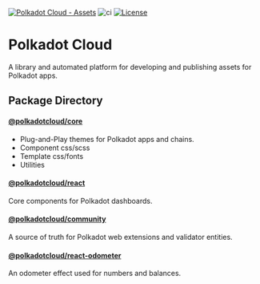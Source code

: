 [![Polkadot Cloud - Assets](https://img.shields.io/badge/Polkadot&nbsp;Cloud-Assets-E6007A?logo=polkadot&logoColor=E6007A)]([https://github.com/paritytech/polkadot-cloud]) ![ci](https://github.com/paritytech/polkadot-cloud/actions/workflows/main.yml/badge.svg) [![License](https://img.shields.io/badge/License-GPL_3.0_only-blue.svg)](https://opensource.org/license/gpl-3-0/)

# Polkadot Cloud

A library and automated platform for developing and publishing assets for Polkadot apps.

## Package Directory

#### [@polkadotcloud/core](https://github.com/paritytech/polkadot-cloud/tree/main/packages/cloud-core)

- Plug-and-Play themes for Polkadot apps and chains.
- Component css/scss
- Template css/fonts
- Utilities

#### [@polkadotcloud/react](https://github.com/paritytech/polkadot-cloud/tree/main/packages/cloud-react#polkadot-cloud-react)

Core components for Polkadot dashboards.

#### [@polkadotcloud/community](https://github.com/paritytech/polkadot-cloud/tree/main/packages/community#polkadot-cloud-community)

A source of truth for Polkadot web extensions and validator entities.

#### [@polkadotcloud/react-odometer](https://github.com/paritytech/polkadot-cloud/blob/main/packages/react-odometer#polkadot-cloud-react-odometer)

An odometer effect used for numbers and balances.
